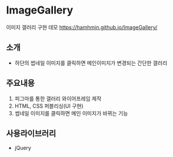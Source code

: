# ImageGallery
이미지 갤러리 구현 데모 https://hamhmin.github.io/ImageGallery/

## 소개
- 하단의 썹네일 이미지를 클릭하면 메인이미지가 변경되는 간단한 갤러리

## 주요내용
1. 피그마를 통한 갤러리 와이어프레임 제작
2. HTML, CSS 퍼블리싱(UI 구현)
3. 썹네일 이미지를 클릭하면 메인 이미지가 바뀌는 기능

## 사용라이브러리
- jQuery

